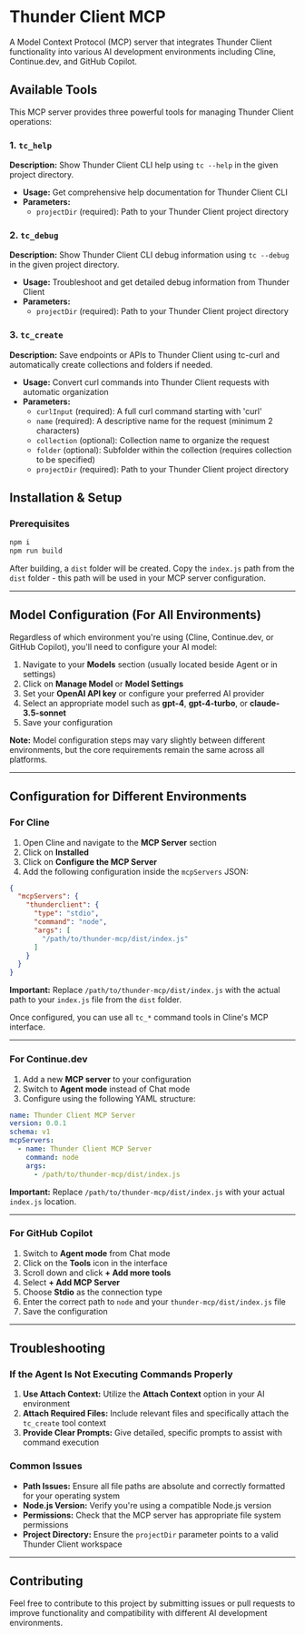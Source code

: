# Thunder Client MCP

A Model Context Protocol (MCP) server that integrates Thunder Client functionality into various AI development environments including Cline, Continue.dev, and GitHub Copilot.

## Available Tools

This MCP server provides three powerful tools for managing Thunder Client operations:

### 1. `tc_help`
**Description:** Show Thunder Client CLI help using `tc --help` in the given project directory.
- **Usage:** Get comprehensive help documentation for Thunder Client CLI
- **Parameters:** 
  - `projectDir` (required): Path to your Thunder Client project directory

### 2. `tc_debug`
**Description:** Show Thunder Client CLI debug information using `tc --debug` in the given project directory.
- **Usage:** Troubleshoot and get detailed debug information from Thunder Client
- **Parameters:**
  - `projectDir` (required): Path to your Thunder Client project directory

### 3. `tc_create`
**Description:** Save endpoints or APIs to Thunder Client using tc-curl and automatically create collections and folders if needed.
- **Usage:** Convert curl commands into Thunder Client requests with automatic organization
- **Parameters:**
  - `curlInput` (required): A full curl command starting with 'curl'
  - `name` (required): A descriptive name for the request (minimum 2 characters)
  - `collection` (optional): Collection name to organize the request
  - `folder` (optional): Subfolder within the collection (requires collection to be specified)
  - `projectDir` (required): Path to your Thunder Client project directory

## Installation & Setup

### Prerequisites
```bash
npm i
npm run build
```
After building, a `dist` folder will be created. Copy the `index.js` path from the `dist` folder - this path will be used in your MCP server configuration.

---

## Model Configuration (For All Environments)

Regardless of which environment you're using (Cline, Continue.dev, or GitHub Copilot), you'll need to configure your AI model:

1. Navigate to your **Models** section (usually located beside Agent or in settings)
2. Click on **Manage Model** or **Model Settings**
3. Set your **OpenAI API key** or configure your preferred AI provider
4. Select an appropriate model such as **gpt-4**, **gpt-4-turbo**, or **claude-3.5-sonnet**
5. Save your configuration

**Note:** Model configuration steps may vary slightly between different environments, but the core requirements remain the same across all platforms.

---

## Configuration for Different Environments

### For Cline

1. Open Cline and navigate to the **MCP Server** section
2. Click on **Installed**
3. Click on **Configure the MCP Server**
4. Add the following configuration inside the `mcpServers` JSON:

```json
{
  "mcpServers": {
    "thunderclient": {
      "type": "stdio",
      "command": "node",
      "args": [
        "/path/to/thunder-mcp/dist/index.js"
      ]
    }
  }
}
```

**Important:** Replace `/path/to/thunder-mcp/dist/index.js` with the actual path to your `index.js` file from the `dist` folder.

Once configured, you can use all `tc_*` command tools in Cline's MCP interface.

---

### For Continue.dev

1. Add a new **MCP server** to your configuration
2. Switch to **Agent mode** instead of Chat mode
3. Configure using the following YAML structure:

```yaml
name: Thunder Client MCP Server
version: 0.0.1
schema: v1
mcpServers:
  - name: Thunder Client MCP Server
    command: node
    args:
      - /path/to/thunder-mcp/dist/index.js
```

**Important:** Replace `/path/to/thunder-mcp/dist/index.js` with your actual `index.js` location.

---

### For GitHub Copilot

1. Switch to **Agent mode** from Chat mode
2. Click on the **Tools** icon in the interface
3. Scroll down and click **+ Add more tools**
4. Select **+ Add MCP Server**
5. Choose **Stdio** as the connection type
6. Enter the correct path to `node` and your `thunder-mcp/dist/index.js` file
7. Save the configuration

---

## Troubleshooting

### If the Agent Is Not Executing Commands Properly

1. **Use Attach Context:** Utilize the **Attach Context** option in your AI environment
2. **Attach Required Files:** Include relevant files and specifically attach the `tc_create` tool context
3. **Provide Clear Prompts:** Give detailed, specific prompts to assist with command execution

### Common Issues

- **Path Issues:** Ensure all file paths are absolute and correctly formatted for your operating system
- **Node.js Version:** Verify you're using a compatible Node.js version
- **Permissions:** Check that the MCP server has appropriate file system permissions
- **Project Directory:** Ensure the `projectDir` parameter points to a valid Thunder Client workspace

---

## Contributing

Feel free to contribute to this project by submitting issues or pull requests to improve functionality and compatibility with different AI development environments.